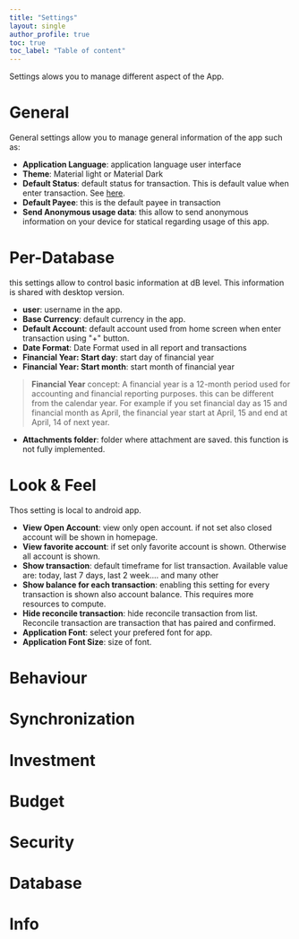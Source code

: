 ```yaml
---
title: "Settings"
layout: single
author_profile: true
toc: true
toc_label: "Table of content"
---
```


Settings alows you to manage different aspect of the App.


# General

General settings allow you to manage general information of the app such as:

- **Application Language**: application language user interface
- **Theme**: Material light or Material Dark
- **Default Status**: default status for transaction. This is default value when enter transaction. See [here](/usermanual/add_transaction/#transaction).
- **Default Payee**: this is the default payee in transaction
- **Send Anonymous usage data**: this allow to send anonymous information on your device for statical regarding usage of this app.

# Per-Database

this settings allow to control basic information at dB level. This information is shared with desktop version.

- **user**: username in the app.
- **Base Currency**: default currency in the app.
- **Default Account**: default account used from home screen when enter transaction using "+" button.
- **Date Format**: Date Format used in all report and transactions 
- **Financial Year: Start day**: start day of financial year 
- **Financial Year: Start month**: start month of financial year
> **Financial Year** concept: A financial year is a 12-month period used for accounting and financial reporting purposes. this can be different from the calendar year. For example if you set financial day as 15 and financial month as April, the financial year start at April, 15 and end at April, 14 of next year.
- **Attachments folder**: folder where attachment are saved. this function is not fully implemented.

# Look & Feel

Thos setting is local to android app.

- **View Open Account**: view only open account. if not set also closed account will be shown in homepage.
- **View favorite account**: if set only favorite account is shown. Otherwise all account is shown.
- **Show transaction**: default timeframe for list transaction. Available value are: today, 
last 7 days, last 2 week.... and many other
- **Show balance for each transaction**: enabling this setting for every transaction is shown also account balance. This requires more resources to compute.
- **Hide reconcile transaction**: hide reconcile transaction from list. Reconcile transaction are transaction that has paired and confirmed.
- **Application Font**: select your prefered font for app.
- **Application Font Size**: size of font.

# Behaviour 

# Synchronization 

# Investment 

# Budget

# Security 

# Database

# Info
